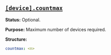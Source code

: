 <a href="#heading--device.countmax"><h2 id="heading--device.countmax">`[device].countmax`</h2></a>

**Status:** Optional.

**Purpose:** Maximum number of devices required.

**Structure:**

```yaml
countmax: <n>
```
